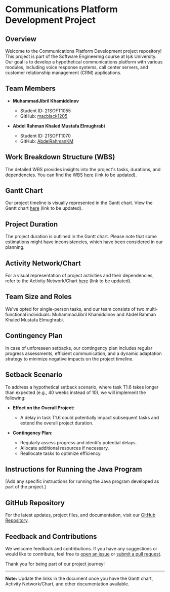 # Communications Platform Development Project

## Overview

Welcome to the Communications Platform Development project repository! This project is part of the Software Engineering course at Işık University. Our goal is to develop a hypothetical communications platform with various modules, including voice response systems, call center servers, and customer relationship management (CRM) applications.

## Team Members

- **MuhammadJibril Khamiddinov**
  - Student ID: 21SOFT1055
  - GitHub: [macblack1205](https://github.com/macblack1205)

- **Abdel Rahman Khaled Mustafa Elmughrabi**
  - Student ID: 21SOFT1070
  - GitHub: [AbdelRahmanKM](https://github.com/AbdelRahmanKM)

## Work Breakdown Structure (WBS)

The detailed WBS provides insights into the project's tasks, durations, and dependencies. You can find the WBS [here](#) (link to be updated).

## Gantt Chart

Our project timeline is visually represented in the Gantt chart. View the Gantt chart [here](#) (link to be updated).

## Project Duration

The project duration is outlined in the Gantt chart. Please note that some estimations might have inconsistencies, which have been considered in our planning.

## Activity Network/Chart

For a visual representation of project activities and their dependencies, refer to the Activity Network/Chart [here](#) (link to be updated).

## Team Size and Roles

We've opted for single-person tasks, and our team consists of two multi-functional individuals: MuhammadJibril Khamiddinov and Abdel Rahman Khaled Mustafa Elmughrabi.

## Contingency Plan

In case of unforeseen setbacks, our contingency plan includes regular progress assessments, efficient communication, and a dynamic adaptation strategy to minimize negative impacts on the project timeline.

## Setback Scenario

To address a hypothetical setback scenario, where task T1.6 takes longer than expected (e.g., 40 weeks instead of 10), we will implement the following:

- **Effect on the Overall Project:**
  - A delay in task T1.6 could potentially impact subsequent tasks and extend the overall project duration.

- **Contingency Plan:**
  - Regularly assess progress and identify potential delays.
  - Allocate additional resources if necessary.
  - Reallocate tasks to optimize efficiency.

## Instructions for Running the Java Program

[Add any specific instructions for running the Java program developed as part of the project.]

## GitHub Repository

For the latest updates, project files, and documentation, visit our [GitHub Repository](https://github.com/macblack1205/hwk4).

## Feedback and Contributions

We welcome feedback and contributions. If you have any suggestions or would like to contribute, feel free to [open an issue](https://github.com/macblack1205/hwk4/issues) or [submit a pull request](https://github.com/macblack1205/hwk4/pulls).

Thank you for being part of our project journey!

---
**Note:** Update the links in the document once you have the Gantt chart, Activity Network/Chart, and other documentation available.
